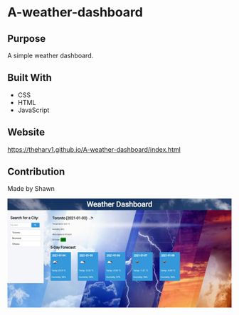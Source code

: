 # A-weather-dashboard

## Purpose
A simple weather dashboard.

## Built With
* CSS
* HTML
* JavaScript

## Website
https://theharv1.github.io/A-weather-dashboard/index.html

## Contribution
Made by Shawn 

![index page](assets/img/screenshot.jpeg)
